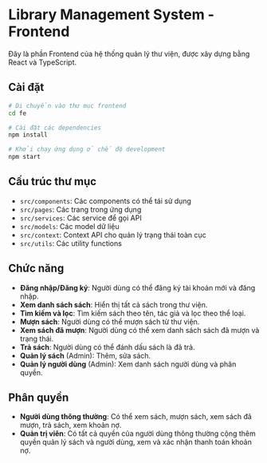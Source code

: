 # Library Management System - Frontend

Đây là phần Frontend của hệ thống quản lý thư viện, được xây dựng bằng React và TypeScript.

## Cài đặt

```bash
# Di chuyển vào thư mục frontend
cd fe

# Cài đặt các dependencies
npm install

# Khởi chạy ứng dụng ở chế độ development
npm start
```

## Cấu trúc thư mục

- `src/components`: Các components có thể tái sử dụng
- `src/pages`: Các trang trong ứng dụng
- `src/services`: Các service để gọi API
- `src/models`: Các model dữ liệu
- `src/context`: Context API cho quản lý trạng thái toàn cục
- `src/utils`: Các utility functions

## Chức năng

- **Đăng nhập/Đăng ký**: Người dùng có thể đăng ký tài khoản mới và đăng nhập.
- **Xem danh sách sách**: Hiển thị tất cả sách trong thư viện.
- **Tìm kiếm và lọc**: Tìm kiếm sách theo tên, tác giả và lọc theo thể loại.
- **Mượn sách**: Người dùng có thể mượn sách từ thư viện.
- **Xem sách đã mượn**: Người dùng có thể xem danh sách sách đã mượn và trạng thái.
- **Trả sách**: Người dùng có thể đánh dấu sách là đã trả.
- **Quản lý sách** (Admin): Thêm, sửa sách.
- **Quản lý người dùng** (Admin): Xem danh sách người dùng và phân quyền.

## Phân quyền

- **Người dùng thông thường**: Có thể xem sách, mượn sách, xem sách đã mượn, trả sách, xem khoản nợ.
- **Quản trị viên**: Có tất cả quyền của người dùng thông thường cộng thêm quyền quản lý sách và người dùng, xem và xác nhận thanh toán khoản nợ.
